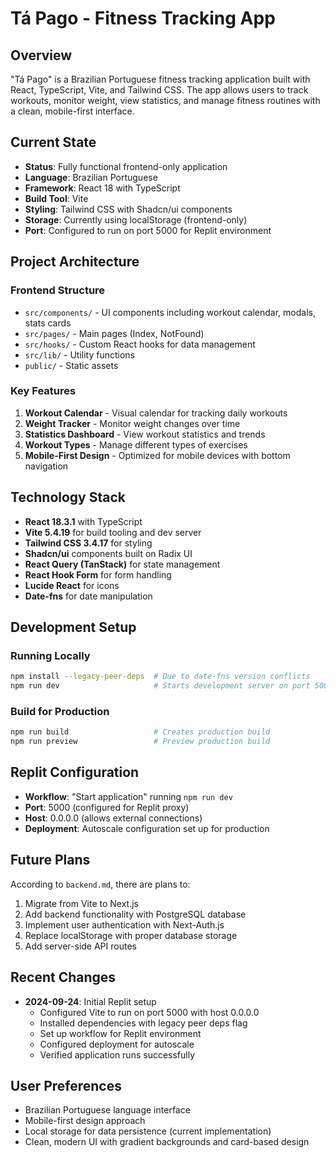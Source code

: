 # Tá Pago - Fitness Tracking App

## Overview
"Tá Pago" is a Brazilian Portuguese fitness tracking application built with React, TypeScript, Vite, and Tailwind CSS. The app allows users to track workouts, monitor weight, view statistics, and manage fitness routines with a clean, mobile-first interface.

## Current State
- **Status**: Fully functional frontend-only application
- **Language**: Brazilian Portuguese
- **Framework**: React 18 with TypeScript
- **Build Tool**: Vite
- **Styling**: Tailwind CSS with Shadcn/ui components
- **Storage**: Currently using localStorage (frontend-only)
- **Port**: Configured to run on port 5000 for Replit environment

## Project Architecture
### Frontend Structure
- `src/components/` - UI components including workout calendar, modals, stats cards
- `src/pages/` - Main pages (Index, NotFound)
- `src/hooks/` - Custom React hooks for data management
- `src/lib/` - Utility functions
- `public/` - Static assets

### Key Features
1. **Workout Calendar** - Visual calendar for tracking daily workouts
2. **Weight Tracker** - Monitor weight changes over time
3. **Statistics Dashboard** - View workout statistics and trends
4. **Workout Types** - Manage different types of exercises
5. **Mobile-First Design** - Optimized for mobile devices with bottom navigation

## Technology Stack
- **React 18.3.1** with TypeScript
- **Vite 5.4.19** for build tooling and dev server
- **Tailwind CSS 3.4.17** for styling
- **Shadcn/ui** components built on Radix UI
- **React Query (TanStack)** for state management
- **React Hook Form** for form handling
- **Lucide React** for icons
- **Date-fns** for date manipulation

## Development Setup
### Running Locally
```bash
npm install --legacy-peer-deps  # Due to date-fns version conflicts
npm run dev                     # Starts development server on port 5000
```

### Build for Production
```bash
npm run build                   # Creates production build
npm run preview                 # Preview production build
```

## Replit Configuration
- **Workflow**: "Start application" running `npm run dev`
- **Port**: 5000 (configured for Replit proxy)
- **Host**: 0.0.0.0 (allows external connections)
- **Deployment**: Autoscale configuration set up for production

## Future Plans
According to `backend.md`, there are plans to:
1. Migrate from Vite to Next.js
2. Add backend functionality with PostgreSQL database
3. Implement user authentication with Next-Auth.js
4. Replace localStorage with proper database storage
5. Add server-side API routes

## Recent Changes
- **2024-09-24**: Initial Replit setup
  - Configured Vite to run on port 5000 with host 0.0.0.0
  - Installed dependencies with legacy peer deps flag
  - Set up workflow for Replit environment
  - Configured deployment for autoscale
  - Verified application runs successfully

## User Preferences
- Brazilian Portuguese language interface
- Mobile-first design approach
- Local storage for data persistence (current implementation)
- Clean, modern UI with gradient backgrounds and card-based design
